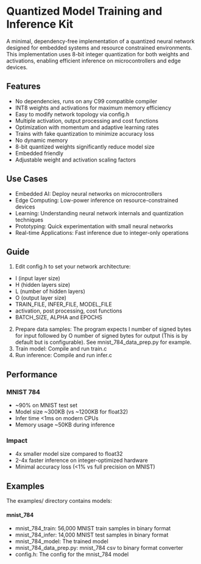 # Quantized Model Training and Inference Kit

A minimal, dependency-free implementation of a quantized neural network designed for embedded systems and resource constrained environments. This implementation uses 8-bit integer quantization for both weights and activations, enabling efficient inference on microcontrollers and edge devices.

## Features
- No dependencies, runs on any C99 compatible compiler
- INT8 weights and activations for maximum memory efficiency
- Easy to modify network topology via config.h
- Multiple activation, output processing and cost functions
- Optimization with momentum and adaptive learning rates
- Trains with fake quantization to minimize accuracy loss
- No dynamic memory
- 8-bit quantized weights significantly reduce model size
- Embedded friendly
- Adjustable weight and activation scaling factors

## Use Cases
- Embedded AI: Deploy neural networks on microcontrollers 
- Edge Computing: Low-power inference on resource-constrained devices
- Learning: Understanding neural network internals and quantization techniques
- Prototyping: Quick experimentation with small neural networks
- Real-time Applications: Fast inference due to integer-only operations

## Guide
1. Edit config.h to set your network architecture: 
- I (input layer size)
- H (hidden layers size)
- L (number of hidden layers)
- O (output layer size)
- TRAIN_FILE, INFER_FILE, MODEL_FILE
- activation, post processing, cost functions
- BATCH_SIZE, ALPHA and EPOCHS
2. Prepare data samples: The program expects I number of signed bytes for input followed by O number of signed bytes for output (This is by default but is configurable). See mnist_784_data_prep.py for example.
3. Train model: Compile and run train.c
4. Run inference: Compile and run infer.c

## Performance
### MNIST 784
- ~90% on MNIST test set
- Model size ~300KB (vs ~1200KB for float32)
- Infer time <1ms on modern CPUs
- Memory usage ~50KB during inference
### Impact
- 4x smaller model size compared to float32
- 2-4x faster inference on integer-optimized hardware
- Minimal accuracy loss (<1% vs full precision on MNIST)

## Examples
The examples/ directory contains models:
#### mnist_784
- mnist_784_train: 56,000 MNIST train samples in binary format
- mnist_784_infer: 14,000 MNIST test samples in binary format
- mnist_784_model: The trained model
- mnist_784_data_prep.py: mnist_784 csv to binary format converter
- config.h: The config for the mnist_784 model
